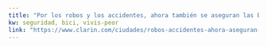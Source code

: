 ```yaml
---
title: "Por los robos y los accidentes, ahora también se aseguran las bicicletas - 10/11/2017 - Clarín.com"
kw: seguridad, bici, vivis-peor
link: "https://www.clarin.com/ciudades/robos-accidentes-ahora-aseguran-bicicletas_0_B13mqwBpZ.html"
---
```


